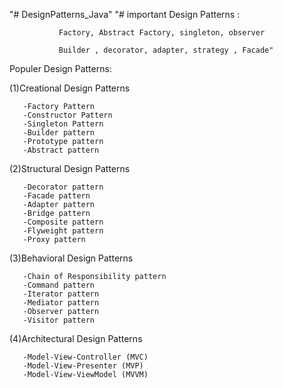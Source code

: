 "# DesignPatterns_Java" 
"# important Design Patterns : 
               
               Factory, Abstract Factory, singleton, observer

               Builder , decorator, adapter, strategy , Facade"

Populer Design Patterns:

  (1)Creational Design Patterns
  
       -Factory Pattern
       -Constructor Pattern
       -Singleton Pattern
       -Builder pattern
       -Prototype pattern
       -Abstract pattern
       
  (2)Structural Design Patterns
  
       -Decorator pattern
       -Facade pattern
       -Adapter pattern
       -Bridge pattern
       -Composite pattern
       -Flyweight pattern
       -Proxy pattern
   
  (3)Behavioral Design Patterns
  
       -Chain of Responsibility pattern
       -Command pattern
       -Iterator pattern
       -Mediator pattern
       -Observer pattern
       -Visitor pattern
   
  (4)Architectural Design Patterns
  
       -Model-View-Controller (MVC)
       -Model-View-Presenter (MVP)
       -Model-View-ViewModel (MVVM)
  
      
    
       
